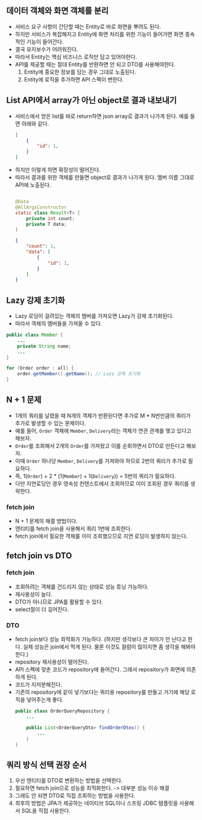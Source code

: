 ## 데이터 객체와 화면 객체를 분리
- 서비스 요구 사항이 간단할 때는 Entity로 바로 화면을 뿌려도 된다.
- 하지만 서비스가 복잡해지고 Entity에 화면 처리를 위한 기능이 들어가면 화면 종속적인 기능이 들어간다.
- 결국 유지보수가 어려워진다.
- 따라서 Entity는 핵심 비즈니스 로직만 담고 있어야한다.
- API를 제공할 때는 절대 Entity를 반환하면 안 되고 DTO를 사용해야한다.
  1. Entity에 중요한 정보를 담는 경우 그대로 노출된다.
  2. Entity에 로직을 추가하면 API 스펙이 변한다.

## List API에서 array가 아닌 object로 결과 내보내기
- 서비스에서 얻은 list를 바로 return하면 json array로 결과가 나가게 된다. 예를 들면 아래와 같다.
    ```json
    [
        {
            "id": 1,
        }
    ]
    ```
- 하지만 이렇게 하면 확장성이 떨어진다.
- 따라서 결과를 위한 객체를 만들면 object로 결과가 나가게 된다. 멤버 이름 그대로 API에 노출된다.
    ```java

    @Data
    @AllArgsConstructor
    static class Result<T> {
        private int count;
        private T data;
    }
    ```
    ```json
    {
        "count": 1,
        "data": [
            {
                "id": 1,
            }
        ]
    }
    ```

## Lazy 강제 초기화
- Lazy 로딩이 걸려있는 객체의 멤버를 가져오면 Lazy가 강제 초기화된다.
- 따라서 객체의 멤버들을 가져올 수 있다.
```java
public class Member {
    ...
    private String name;
    ...
}
```
```java
for (Order order : all) {
    order.getMember().getName(); // Lazy 강제 초기화
}
```

## N + 1 문제
- 1개의 쿼리를 날렸을 때 N개의 객체가 반환된다면 추가로 M * N번만큼의 쿼리가 추가로 발생할 수 있는 문제이다.
- 예를 들어, `Order` 객체에 `Member`, `Delivery`라는 객체가 연관 관계를 맺고 있다고 해보자.
- `Order`를 조회해서 2개의 `Order`를 가져왔고 이를 순회하면서 DTO로 만든다고 해보자.
- 이때 `Order` 하나당 `Member`, `Delivery`를 가져와야 하므로 2번의 쿼리가 추가로 필요하다.
- 즉, 1(`Order`) + 2 * (1(`Member`) + 1(`Delivery`)) = 5번의 쿼리가 필요하다.
- 다만 지연로딩인 경우 영속성 컨텐스트에서 조회하므로 이미 조회된 경우 쿼리를 생략한다.

### fetch join
- N + 1 문제의 해결 방법이다.
- 엔티티를 fetch join을 사용해서 쿼리 1번에 조회한다.
- fetch join에서 필요한 객체를 이미 조회했으므로 지연 로딩이 발생하지 않는다.

## fetch join vs DTO

### fetch join
- 조회하려는 객체를 건드리지 않는 상태로 성능 튜닝 가능하다.
- 재사용성이 높다.
- DTO가 아니므로 JPA를 활용할 수 있다.
- select절이 더 길어진다.

### DTO
- fetch join보다 성능 최적화가 가능하다. (하지만 생각보다 큰 차이가 안 난다고 한다. 실제 성능은 join에서 먹게 된다. 물론 이것도 컬럼이 많아지면 좀 생각을 해봐야한다.)
- repository 재사용성이 떨어진다.
- API 스펙에 맞춘 코드가 repository에 들어간다. 그래서 repository가 화면에 의존하게 된다.
- 코드가 지저분해진다.
- 기존의 repository에 같이 넣기보다는 쿼리용 repository를 만들고 거기에 해당 로직을 넣어주는게 좋다.
  ```java
  public class OrderQueryRepository {
      ...

      public List<OrderQueryDto> findOrderDtos() {
          ...
      }
  }
  ```

## 쿼리 방식 선택 권장 순서
1. 우선 엔티티를 DTO로 변환하는 방법을 선택한다.
2. 필요하면 fetch join으로 성능을 최적화한다. -> 대부분 성능 이슈 해결
3. 그래도 안 되면 DTO로 직접 조회하는 방법을 사용한다.
4. 최후의 방법은 JPA가 제공하는 네이티브 SQL이나 스프링 JDBC 템플릿을 사용해서 SQL을 직접 사용한다.
